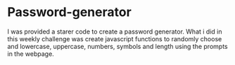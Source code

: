 # Password-generator


I was provided a starer code to create a password generator.
What i did in this weekly challenge was create javascript functions to randomly choose and lowercase, uppercase, numbers, symbols and length using the prompts in the webpage.
